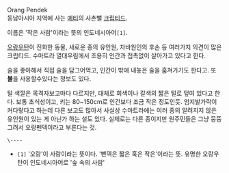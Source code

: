 Orang Pendek  
동남아시아 지역에 사는 [예티](%EC%98%88%ED%8B%B0.md)의 사촌뻘
[크립티드](%ED%81%AC%EB%A6%BD%ED%8B%B0%EB%93%9C.md).

이름은 '작은 사람'이라는 뜻의 인도네시아어`[1]`.

[오랑우탄](%EC%98%A4%EB%9E%91%EC%9A%B0%ED%83%84.md)이 진화한 동물, 새로운 종의 유인원, 자바원인의
후손 등 여러가지 의견이 많은 크립티드. 수마트라 열대우림에서 조용히 인간과 접촉없이 살아가고 있다고 한다.

술을 좋아해서 직접 술을 담그어먹고, 인간이 밖에 내놓은 술을 훔쳐가기도 한다고. 또 **불**을 사용할수있다는 정보도 있다.

털 색깔은 목격자보고마다 다르지만, 대체로 회색이나 갈색의 짧은 털로 덮여 있다고 한다. 보통 초식성이고, 키는 80~150cm로 인간보다
조금 작은 정도인듯. 엄지발가락이 커다랗다고 하는데 다른 보고도 많아서 사실상 수마트라에는 여러 종의 알려지지 않은 유인원이 있는 게 아닌가
하는 설도 있다. 실제로는 다른 종이지만 원주민들은 그냥 뭉뚱그려서 오랑펜덱이라고 부른다는 것.

`\----`

  * `[1]` '오랑'이 사람이라는 뜻이다. '뻰덱은 짧은 혹은 작은'이라는 뜻. 유명한 오랑우탄이 인도네시아어로 '숲 속의 사람'

